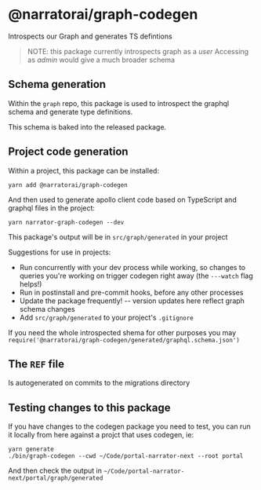 # @narratorai/graph-codegen

Introspects our Graph and generates TS defintions

> NOTE: this package currently introspects graph as a _user_
> Accessing as _admin_ would give a much broader schema

## Schema generation

Within the `graph` repo, this package is used to introspect the graphql schema and generate type definitions.

This schema is baked into the released package.

## Project code generation

Within a project, this package can be installed:

```shell
yarn add @narratorai/graph-codegen
```

And then used to generate apollo client code based on TypeScript and graphql files in the project:

```shell
yarn narrator-graph-codegen --dev
```

This package's output will be in `src/graph/generated` in your project

Suggestions for use in projects:

- Run concurrently with your dev process while working, so changes to queries you're working on trigger codegen right away (the `---watch` flag helps!)
- Run in postinstall and pre-commit hooks, before any other processes
- Update the package frequently! -- version updates here reflect graph schema changes
- Add `src/graph/generated` to your project's `.gitignore`

If you need the whole introspected shema for other purposes you may `require('@narratorai/graph-codegen/generated/graphql.schema.json')`

## The `REF` file

Is autogenerated on commits to the migrations directory

## Testing changes to this package

If you have changes to the codegen package you need to test, you can run it locally from here against a projct that uses codegen, ie:

```
yarn generate
./bin/graph-codegen --cwd ~/Code/portal-narrator-next --root portal
```

And then check the output in `~/Code/portal-narrator-next/portal/graph/generated`

